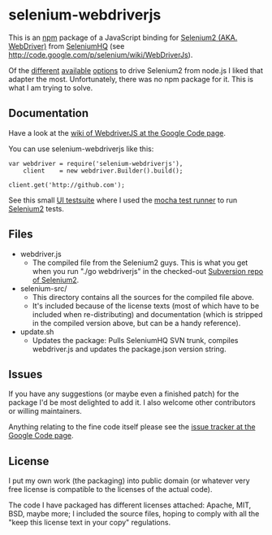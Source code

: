 # selenium-webdriverjs

This is an [npm](http://npmjs.org/) package of a JavaScript binding for [Selenium2 (AKA. WebDriver)](http://seleniumhq.org/projects/webdriver/) from [SeleniumHQ](http://seleniumhq.org/) (see http://code.google.com/p/selenium/wiki/WebDriverJs).

Of the [different](https://github.com/admc/wd/) [available](https://github.com/Camme/webdriverjs/) [options](https://github.com/LearnBoost/soda) to drive Selenium2 from node.js I liked that adapter the most. Unfortunately, there was no npm package for it. This is what I am trying to solve.

## Documentation

Have a look at the [wiki of WebdriverJS at the Google Code page](http://code.google.com/p/selenium/wiki/WebDriverJs).

You can use selenium-webdriverjs like this:

    var webdriver = require('selenium-webdriverjs'),
        client    = new webdriver.Builder().build();

    client.get('http://github.com');

See this small [UI testsuite](https://github.com/froh42/multi/blob/master/selenium/testsuite.js) where I used the [mocha test runner](http://visionmedia.github.com/mocha/) to run [Selenium2](http://seleniumhq.org/projects/webdriver/) tests.

## Files

* webdriver.js
  * The compiled file from the Selenium2 guys. This is what you get when you run "./go webdriverjs" in the checked-out [Subversion repo of Selenium2](http://code.google.com/p/selenium/source/checkout).
* selenium-src/
  * This directory contains all the sources for the compiled file above.
  * It's included because of the license texts (most of which have to be included when re-distributing) and documentation (which is stripped in the compiled version above, but can be a handy reference).
* update.sh
  * Updates the package: Pulls SeleniumHQ SVN trunk, compiles webdriver.js and updates the package.json version string.

## Issues

If you have any suggestions (or maybe even a finished patch) for the package I'd be most delighted to add it. I also welcome other contributors or willing maintainers.

Anything relating to the fine code itself please see the [issue tracker at the Google Code page](http://code.google.com/p/selenium/issues/).

## License

I put my own work (the packaging) into public domain (or whatever very free license is compatible to the licenses of the actual code).

The code I have packaged has different licenses attached: Apache, MIT, BSD, maybe more; I included the source files, hoping to comply with all the "keep this license text in your copy" regulations.
